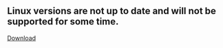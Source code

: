 
## Linux versions are not up to date and will not be supported for some time.

[Download](http://www.docs.peauproductions.com/MCC/MAPIR_Camera_Control)
